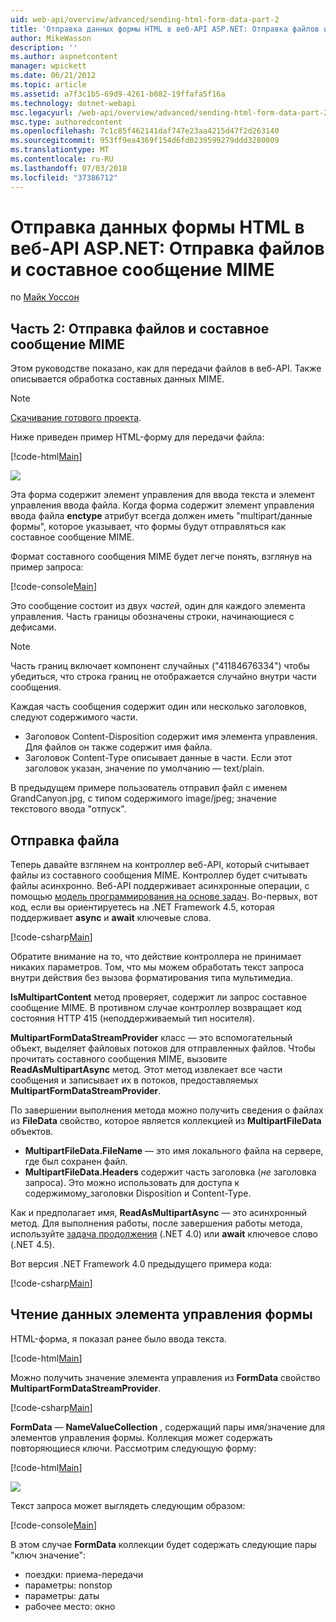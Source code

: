 ```yaml
---
uid: web-api/overview/advanced/sending-html-form-data-part-2
title: 'Отправка данных формы HTML в веб-API ASP.NET: Отправка файлов и составное сообщение MIME | Документация Майкрософт'
author: MikeWasson
description: ''
ms.author: aspnetcontent
manager: wpickett
ms.date: 06/21/2012
ms.topic: article
ms.assetid: a7f3c1b5-69d9-4261-b082-19ffafa5f16a
ms.technology: dotnet-webapi
msc.legacyurl: /web-api/overview/advanced/sending-html-form-data-part-2
msc.type: authoredcontent
ms.openlocfilehash: 7c1c85f462141daf747e23aa4215d47f2d263140
ms.sourcegitcommit: 953ff9ea4369f154d6fd0239599279ddd3280009
ms.translationtype: MT
ms.contentlocale: ru-RU
ms.lasthandoff: 07/03/2018
ms.locfileid: "37386712"
---
```

<a name="sending-html-form-data-in-aspnet-web-api-file-upload-and-multipart-mime"></a>Отправка данных формы HTML в веб-API ASP.NET: Отправка файлов и составное сообщение MIME
====================
по [Майк Уоссон](https://github.com/MikeWasson)

## <a name="part-2-file-upload-and-multipart-mime"></a>Часть 2: Отправка файлов и составное сообщение MIME

Этом руководстве показано, как для передачи файлов в веб-API. Также описывается обработка составных данных MIME.

> [!NOTE]
> [Скачивание готового проекта](https://code.msdn.microsoft.com/ASPNET-Web-API-File-Upload-a8c0fb0d).


Ниже приведен пример HTML-форму для передачи файла:

[!code-html[Main](sending-html-form-data-part-2/samples/sample1.html)]

![](sending-html-form-data-part-2/_static/image1.png)

Эта форма содержит элемент управления для ввода текста и элемент управления ввода файла. Когда форма содержит элемент управления ввода файла **enctype** атрибут всегда должен иметь &quot;multipart/данные формы&quot;, которое указывает, что формы будут отправляться как составное сообщение MIME.

Формат составного сообщения MIME будет легче понять, взглянув на пример запроса:

[!code-console[Main](sending-html-form-data-part-2/samples/sample2.cmd)]

Это сообщение состоит из двух *частей*, один для каждого элемента управления. Часть границы обозначены строки, начинающиеся с дефисами.

> [!NOTE]
> Часть границ включает компонент случайных (&quot;41184676334&quot;) чтобы убедиться, что строка границ не отображается случайно внутри части сообщения.


Каждая часть сообщения содержит один или несколько заголовков, следуют содержимого части.

- Заголовок Content-Disposition содержит имя элемента управления. Для файлов он также содержит имя файла.
- Заголовок Content-Type описывает данные в части. Если этот заголовок указан, значение по умолчанию — text/plain.

В предыдущем примере пользователь отправил файл с именем GrandCanyon.jpg, с типом содержимого image/jpeg; значение текстового ввода &quot;отпуск&quot;.

## <a name="file-upload"></a>Отправка файла

Теперь давайте взглянем на контроллер веб-API, который считывает файлы из составного сообщения MIME. Контроллер будет считывать файлы асинхронно. Веб-API поддерживает асинхронные операции, с помощью [модель программирования на основе задач](https://msdn.microsoft.com/library/dd460693.aspx). Во-первых, вот код, если вы ориентируетесь на .NET Framework 4.5, которая поддерживает **async** и **await** ключевые слова.

[!code-csharp[Main](sending-html-form-data-part-2/samples/sample3.cs)]

Обратите внимание на то, что действие контроллера не принимает никаких параметров. Том, что мы можем обработать текст запроса внутри действия без вызова форматирования типа мультимедиа.

**IsMultipartContent** метод проверяет, содержит ли запрос составное сообщение MIME. В противном случае контроллер возвращает код состояния HTTP 415 (неподдерживаемый тип носителя).

**MultipartFormDataStreamProvider** класс — это вспомогательный объект, выделяет файловых потоков для отправленных файлов. Чтобы прочитать составного сообщения MIME, вызовите **ReadAsMultipartAsync** метод. Этот метод извлекает все части сообщения и записывает их в потоков, предоставляемых **MultipartFormDataStreamProvider**.

По завершении выполнения метода можно получить сведения о файлах из **FileData** свойство, которое является коллекцией из **MultipartFileData** объектов.

- **MultipartFileData.FileName** — это имя локального файла на сервере, где был сохранен файл.
- **MultipartFileData.Headers** содержит часть заголовка (*не* заголовка запроса). Это можно использовать для доступа к содержимому\_заголовки Disposition и Content-Type.

Как и предполагает имя, **ReadAsMultipartAsync** — это асинхронный метод. Для выполнения работы, после завершения работы метода, используйте [задача продолжения](https://msdn.microsoft.com/library/ee372288.aspx) (.NET 4.0) или **await** ключевое слово (.NET 4.5).

Вот версия .NET Framework 4.0 предыдущего примера кода:

[!code-csharp[Main](sending-html-form-data-part-2/samples/sample4.cs)]

## <a name="reading-form-control-data"></a>Чтение данных элемента управления формы

HTML-форма, я показал ранее было ввода текста.

[!code-html[Main](sending-html-form-data-part-2/samples/sample5.html)]

Можно получить значение элемента управления из **FormData** свойство **MultipartFormDataStreamProvider**.

[!code-csharp[Main](sending-html-form-data-part-2/samples/sample6.cs?highlight=15)]

**FormData** — **NameValueCollection** , содержащий пары имя/значение для элементов управления формы. Коллекция может содержать повторяющиеся ключи. Рассмотрим следующую форму:

[!code-html[Main](sending-html-form-data-part-2/samples/sample7.html)]

![](sending-html-form-data-part-2/_static/image2.png)

Текст запроса может выглядеть следующим образом:

[!code-console[Main](sending-html-form-data-part-2/samples/sample8.cmd)]

В этом случае **FormData** коллекции будет содержать следующие пары "ключ значение":

- поездки: приема-передачи
- параметры: nonstop
- параметры: даты
- рабочее место: окно
